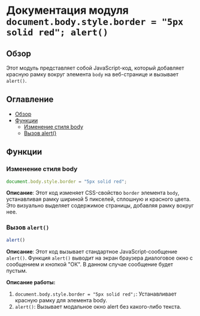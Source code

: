 # Документация модуля `document.body.style.border = "5px solid red"; alert()`

## Обзор

Этот модуль представляет собой JavaScript-код, который добавляет красную рамку вокруг элемента `body` на веб-странице и вызывает `alert()`.

## Оглавление

-   [Обзор](#обзор)
-   [Функции](#функции)
    -   [Изменение стиля body](#изменение-стиля-body)
    -   [Вызов alert()](#вызов-alert)

## Функции

### Изменение стиля body

```javascript
document.body.style.border = "5px solid red";
```

**Описание**: Этот код изменяет CSS-свойство `border` элемента `body`, устанавливая рамку шириной 5 пикселей, сплошную и красного цвета. Это визуально выделяет содержимое страницы, добавляя рамку вокруг нее.

### Вызов `alert()`

```javascript
alert()
```

**Описание**: Этот код вызывает стандартное JavaScript-сообщение `alert()`. Функция `alert()` выводит на экран браузера диалоговое окно с сообщением и кнопкой "ОК". В данном случае сообщение будет пустым.

**Описание работы:**

1.  `document.body.style.border = "5px solid red";`: Устанавливает красную рамку для элемента body.
2.  `alert()`: Вызывает модальное окно alert без какого-либо текста.